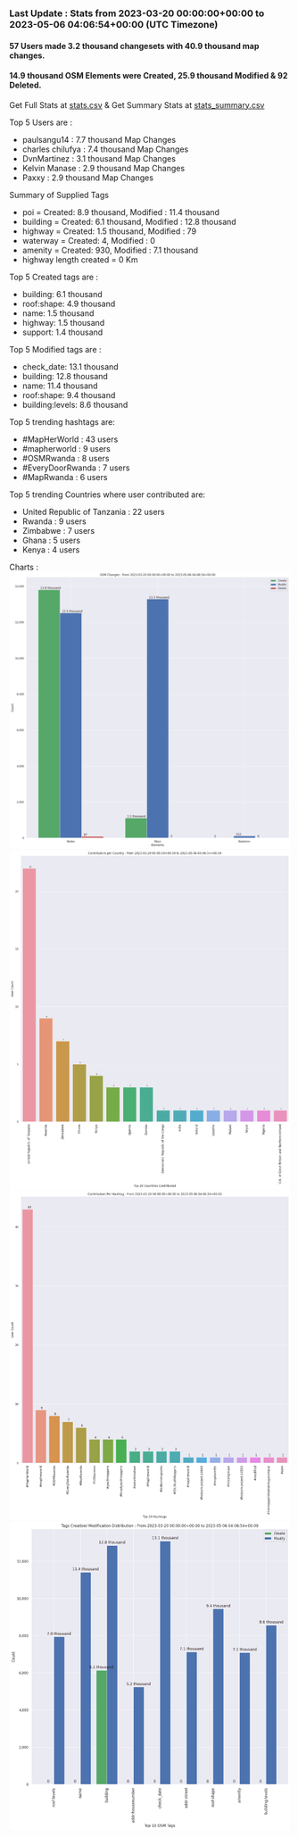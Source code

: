 ### Last Update : Stats from 2023-03-20 00:00:00+00:00 to 2023-05-06 04:06:54+00:00 (UTC Timezone)

#### 57 Users made 3.2 thousand changesets with 40.9 thousand map changes.
#### 14.9 thousand OSM Elements were Created, 25.9 thousand Modified & 92 Deleted.
Get Full Stats at [stats.csv](/stats/mapherworld/Daily/stats.csv)
 & Get Summary Stats at [stats_summary.csv](/stats/mapherworld/Daily/stats_summary.csv)

Top 5 Users are : 
- paulsangu14 : 7.7 thousand Map Changes
- charles chilufya : 7.4 thousand Map Changes
- DvnMartinez : 3.1 thousand Map Changes
- Kelvin Manase : 2.9 thousand Map Changes
- Paxxy : 2.9 thousand Map Changes

Summary of Supplied Tags
- poi = Created: 8.9 thousand, Modified : 11.4 thousand
- building = Created: 6.1 thousand, Modified : 12.8 thousand
- highway = Created: 1.5 thousand, Modified : 79
- waterway = Created: 4, Modified : 0
- amenity = Created: 930, Modified : 7.1 thousand
- highway length created = 0 Km


Top 5 Created tags are :
- building: 6.1 thousand
- roof:shape: 4.9 thousand
- name: 1.5 thousand
- highway: 1.5 thousand
- support: 1.4 thousand


Top 5 Modified tags are :
- check_date: 13.1 thousand
- building: 12.8 thousand
- name: 11.4 thousand
- roof:shape: 9.4 thousand
- building:levels: 8.6 thousand


Top 5 trending hashtags are:
- #MapHerWorld : 43 users
- #mapherworld : 9 users
- #OSMRwanda : 8 users
- #EveryDoorRwanda : 7 users
- #MapRwanda : 6 users


Top 5 trending Countries where user contributed are:
- United Republic of Tanzania : 22 users
- Rwanda : 9 users
- Zimbabwe : 7 users
- Ghana : 5 users
- Kenya : 4 users


 Charts : 
![Alt text](./stats_osm_changes.png) 
![Alt text](./stats_users_per_country.png) 
![Alt text](./stats_users_per_hashtag.png) 
![Alt text](./stats_tags.png) 

